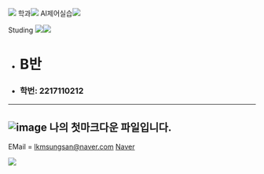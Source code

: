 <img src="https://capsule-render.vercel.app/api?type=waving&color=auto&height=300&section=header&text=KyeongMyeong%20Lee&fontSize=90" />
학과<img src="https://img.shields.io/badge/SmartFactory-007396 style=flat&logo=Java&logoColor=white"/> 
AI제어실습<img src="https://img.shields.io/badge/선형동교수님-3776AB style=social&logo=Python&logoColor=black"/>

Studing <img src="https://img.shields.io/badge/Python-3776AB?style=for-the-badge&logo=Python&logoColor=white"><img src="https://img.shields.io/badge/Visual Studio Code-007ACC?style=for-the-badge&logo=Visual Studio Code&logoColor=white">

+ # B반
- ### 학번: 2217110212
-------------






![image](https://user-images.githubusercontent.com/111823019/194746549-112c8c12-4da3-44a5-b65a-1974b0aed5a9.png)
나의 첫마크다운 파일입니다.
-------------
EMail = lkmsungsan@naver.com
[Naver](https://naver.com, "naver link")




<img src="https://capsule-render.vercel.app/api?type=Soft&color=auto&height=300&section=footer&text=MARK%20DOWN&fontSize=90" />
